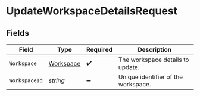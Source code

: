 # UpdateWorkspaceDetailsRequest


## Fields

| Field                                         | Type                                          | Required                                      | Description                                   |
| --------------------------------------------- | --------------------------------------------- | --------------------------------------------- | --------------------------------------------- |
| `Workspace`                                   | [Workspace](../../Models/Shared/Workspace.md) | :heavy_check_mark:                            | The workspace details to update.              |
| `WorkspaceId`                                 | *string*                                      | :heavy_minus_sign:                            | Unique identifier of the workspace.           |